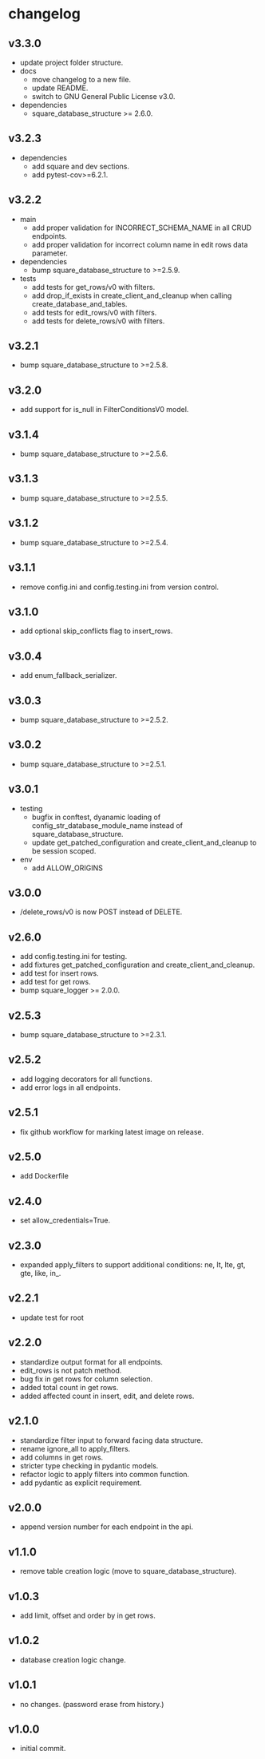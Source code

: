# changelog

## v3.3.0

- update project folder structure.
- docs
    - move changelog to a new file.
    - update README.
    - switch to GNU General Public License v3.0.
- dependencies
    - square_database_structure >= 2.6.0.

## v3.2.3

- dependencies
    - add square and dev sections.
    - add pytest-cov>=6.2.1.

## v3.2.2

- main
    - add proper validation for INCORRECT_SCHEMA_NAME in all CRUD endpoints.
    - add proper validation for incorrect column name in edit rows data parameter.
- dependencies
    - bump square_database_structure to >=2.5.9.
- tests
    - add tests for get_rows/v0 with filters.
    - add drop_if_exists in create_client_and_cleanup when calling create_database_and_tables.
    - add tests for edit_rows/v0 with filters.
    - add tests for delete_rows/v0 with filters.

## v3.2.1

- bump square_database_structure to >=2.5.8.

## v3.2.0

- add support for is_null in FilterConditionsV0 model.

## v3.1.4

- bump square_database_structure to >=2.5.6.

## v3.1.3

- bump square_database_structure to >=2.5.5.

## v3.1.2

- bump square_database_structure to >=2.5.4.

## v3.1.1

- remove config.ini and config.testing.ini from version control.

## v3.1.0

- add optional skip_conflicts flag to insert_rows.

## v3.0.4

- add enum_fallback_serializer.

## v3.0.3

- bump square_database_structure to >=2.5.2.

## v3.0.2

- bump square_database_structure to >=2.5.1.

## v3.0.1

- testing
    - bugfix in conftest, dyanamic loading of config_str_database_module_name instead of square_database_structure.
    - update get_patched_configuration and create_client_and_cleanup to be session scoped.
- env
    - add ALLOW_ORIGINS

## v3.0.0

- /delete_rows/v0 is now POST instead of DELETE.

## v2.6.0

- add config.testing.ini for testing.
- add fixtures get_patched_configuration and create_client_and_cleanup.
- add test for insert rows.
- add test for get rows.
- bump square_logger >= 2.0.0.

## v2.5.3

- bump square_database_structure to >=2.3.1.

## v2.5.2

- add logging decorators for all functions.
- add error logs in all endpoints.

## v2.5.1

- fix github workflow for marking latest image on release.

## v2.5.0

- add Dockerfile

## v2.4.0

- set allow_credentials=True.

## v2.3.0

- expanded apply_filters to support additional conditions: ne, lt, lte, gt, gte, like, in_.

## v2.2.1

- update test for root

## v2.2.0

- standardize output format for all endpoints.
- edit_rows is not patch method.
- bug fix in get rows for column selection.
- added total count in get rows.
- added affected count in insert, edit, and delete rows.

## v2.1.0

- standardize filter input to forward facing data structure.
- rename ignore_all to apply_filters.
- add columns in get rows.
- stricter type checking in pydantic models.
- refactor logic to apply filters into common function.
- add pydantic as explicit requirement.

## v2.0.0

- append version number for each endpoint in the api.

## v1.1.0

- remove table creation logic (move to square_database_structure).

## v1.0.3

- add limit, offset and order by in get rows.

## v1.0.2

- database creation logic change.

## v1.0.1

- no changes. (password erase from history.)

## v1.0.0

- initial commit.
